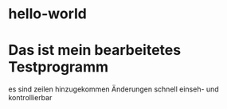 # hello-world
# Das ist mein bearbeitetes Testprogramm
es sind zeilen hinzugekommen
Änderungen schnell einseh- und kontrollierbar
